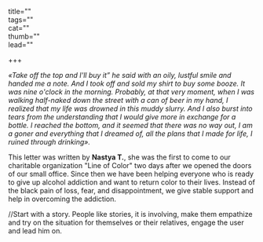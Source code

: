 title=""  
tags=""  
cat=""  
thumb=""  
lead=""  

+++

_«Take off the top and I'll buy it” he said with an oily, lustful smile and handed me a note. And I took off and sold my shirt to buy some booze. It was nine o'clock in the morning. Probably, at that very moment, when I was walking half-naked down the street with a can of beer in my hand, I realized that my life was drowned in this muddy slurry. And I also burst into tears from the understanding that I would give more in exchange for a bottle. I reached the bottom, and it seemed that there was no way out, I am a goner and everything that I dreamed of, all the plans that I made for life, I ruined through drinking»._

This letter was written by  **Nastya T.**, she was the first to come to our charitable organization "Line of Color" two days after we opened the doors of our small office. Since then we have been helping everyone who is ready to give up alcohol addiction and want to return color to their lives. Instead of the black pain of loss, fear, and disappointment, we give stable support and help in overcoming the addiction.

//Start with a story. People like stories, it is involving, make them empathize and try on the situation for themselves or their relatives, engage the user and lead him on.
